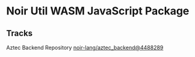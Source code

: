 # Noir Util WASM JavaScript Package

## Tracks

Aztec Backend Repository [noir-lang/aztec_backend@4488289](https://github.com/noir-lang/aztec_backend/tree/4488289373f577c70940d05fee4457f039dcc1c7)
